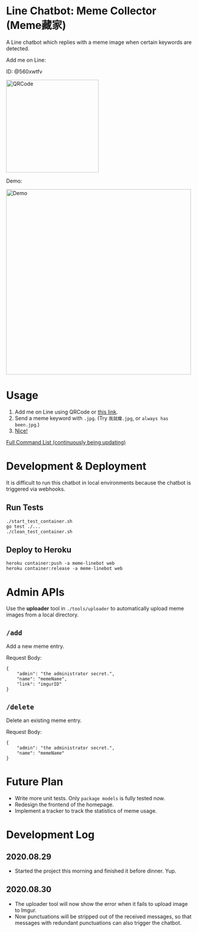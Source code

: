 # Line Chatbot: Meme Collector (Meme藏家)
A Line chatbot which replies with a meme image when certain keywords are detected.

Add me on Line:

ID: @560xwtfv

<img src="https://i.imgur.com/PZ4xgtx.png" alt="QRCode" width=250>

Demo:

<img src="https://i.imgur.com/VLL3J2w.jpg" alt="Demo" height=500>

# Usage
1. Add me on Line using QRCode or [this link](https://line.me/ti/p/@560xwtfv).
2. Send a meme keyword with `.jpg`. (Try `我就爛.jpg`, or `always has been.jpg`.)
3. [Nice!](https://i.imgur.com/mUUOa0v.jpg)

[Full Command List (continuously being updating)](https://meme-linebot.herokuapp.com/)

# Development & Deployment
It is difficult to run this chatbot in local environments because the chatbot is triggered via webhooks.

## Run Tests
```
./start_test_container.sh
go test ./...
./clean_test_container.sh
```

## Deploy to Heroku
```
heroku container:push -a meme-linebot web
heroku container:release -a meme-linebot web
```

# Admin APIs
Use the **uploader** tool in `./tools/uploader` to automatically upload meme images from a local directory.

## `/add`
Add a new meme entry.

Request Body:

```
{
    "admin": "the administrator secret.",
    "name": "memeName",
    "link": "imgurID"
}
```

## `/delete`
Delete an existing meme entry.

Request Body:

```
{
    "admin": "the administrator secret.",
    "name": "memeName"
}
```

# Future Plan
* Write more unit tests. Only `package models` is fully tested now.
* Redesign the frontend of the homepage.
* Implement a tracker to track the statistics of meme usage.

# Development Log
## 2020.08.29
* Started the project this morning and finished it before dinner. Yup.

## 2020.08.30
* The uploader tool will now show the error when it fails to upload image to Imgur.
* Now punctuations will be stripped out of the received messages, so that messages with redundant punctuations can also trigger the chatbot.
